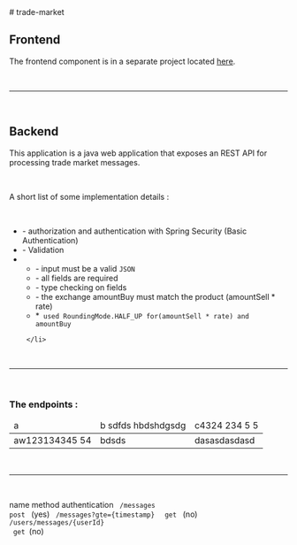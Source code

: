 <!DOCTYPE html>

<html>
 # trade-market
 
 <h2> Frontend</h2>
 <p> The frontend component is in a separate project located <a href="">here</a>.</p>

 <br />
 <hr />
 <br />
 
 <h2> Backend</h2>
 <p>This application is a java web application that exposes an REST API for processing trade market messages.</p>
 
 <br />
 <p>A short list of some implementation details :</p>
<br />

 <ul>
     <li> - authorization and authentication with Spring Security (Basic Authentication)</li>
     <li> - Validation </li>
     <li>
            <ul>
                <li> - input must be a valid <code>JSON</code></li>
                <li> - all fields are required </li>
                <li> - type checking on fields </li>
                <li> - the exchange amountBuy must match the product (amountSell * rate) </li>
                <li> *<code> used RoundingMode.HALF_UP for(amountSell * rate) and amountBuy </code></li>
            </ul>    
         
     </li>
 </ul>


 <br />
 <hr />
 <br />
 
 
<h3>The endpoints : </h3>

<table>
    <thead>
        <tr>
            <td>a</td>
            <td>b sdfds hbdshdgsdg</td>
            <td>c4324  234 5 5</td>
        </tr>
    </thead>
    <tbody>
        <tr>
            <td>aw123134345  54 </td>
            <td>bdsds</td>
            <td>dasasdasdasd</td>
        </tr>
    </tbody>
</table>



 <br />
 <hr />
 <br />
 
name  method authentication 
<code> /messages </code> <span> <code> post </code> (yes)</span> 
<code> /messages?gte={timestamp} </code> <span><code>  get </code> (no)</span>
<code> /users/messages/{userId} </code> <span> <code> get </code>(no)</span>




<code>

</code>


<code>

</code>

<code>

</code>
</html>
